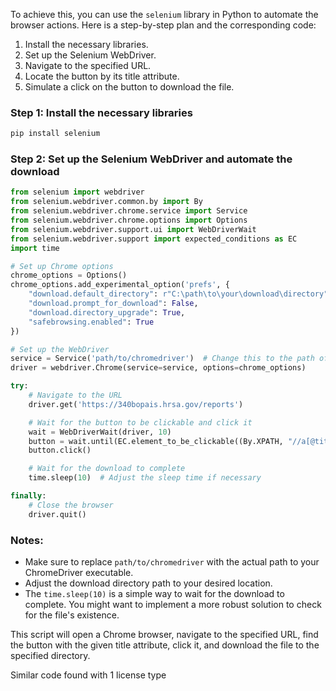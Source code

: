 To achieve this, you can use the `selenium` library in Python to automate the browser actions. Here is a step-by-step plan and the corresponding code:

1. Install the necessary libraries.
2. Set up the Selenium WebDriver.
3. Navigate to the specified URL.
4. Locate the button by its title attribute.
5. Simulate a click on the button to download the file.

### Step 1: Install the necessary libraries
```sh
pip install selenium
```

### Step 2: Set up the Selenium WebDriver and automate the download
```python
from selenium import webdriver
from selenium.webdriver.common.by import By
from selenium.webdriver.chrome.service import Service
from selenium.webdriver.chrome.options import Options
from selenium.webdriver.support.ui import WebDriverWait
from selenium.webdriver.support import expected_conditions as EC
import time

# Set up Chrome options
chrome_options = Options()
chrome_options.add_experimental_option('prefs', {
    "download.default_directory": r"C:\path\to\your\download\directory",  # Change this to your download directory
    "download.prompt_for_download": False,
    "download.directory_upgrade": True,
    "safebrowsing.enabled": True
})

# Set up the WebDriver
service = Service('path/to/chromedriver')  # Change this to the path of your chromedriver
driver = webdriver.Chrome(service=service, options=chrome_options)

try:
    # Navigate to the URL
    driver.get('https://340bopais.hrsa.gov/reports')

    # Wait for the button to be clickable and click it
    wait = WebDriverWait(driver, 10)
    button = wait.until(EC.element_to_be_clickable((By.XPATH, "//a[@title='Click here to download the Contract Pharmacy Daily Report']")))
    button.click()

    # Wait for the download to complete
    time.sleep(10)  # Adjust the sleep time if necessary

finally:
    # Close the browser
    driver.quit()
```

### Notes:
- Make sure to replace `path/to/chromedriver` with the actual path to your ChromeDriver executable.
- Adjust the download directory path to your desired location.
- The `time.sleep(10)` is a simple way to wait for the download to complete. You might want to implement a more robust solution to check for the file's existence.

This script will open a Chrome browser, navigate to the specified URL, find the button with the given title attribute, click it, and download the file to the specified directory.

Similar code found with 1 license type